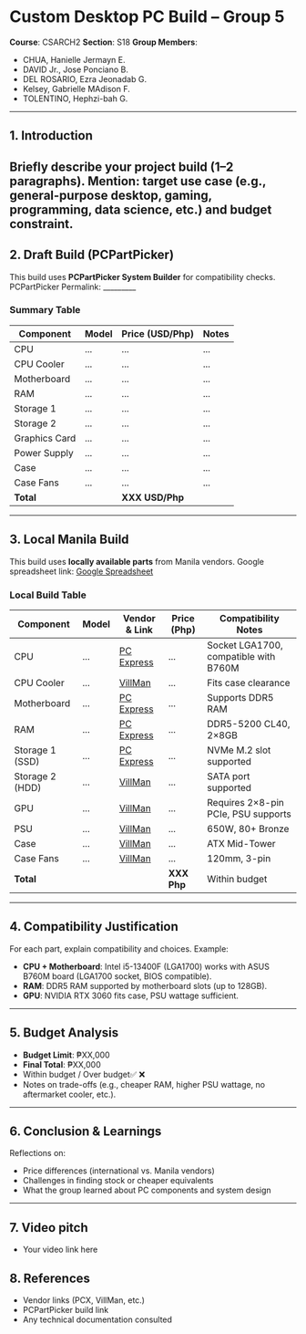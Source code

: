 # Custom Desktop PC Build – Group 5
**Course**: CSARCH2
**Section**: S18
**Group Members**:
- CHUA, Hanielle Jermayn E.
- DAVID Jr., Jose Ponciano B.
- DEL ROSARIO, Ezra Jeonadab G.
- Kelsey, Gabrielle MAdison F.
- TOLENTINO, Hephzi-bah G.
---
## 1. Introduction
Briefly describe your project build (1–2 paragraphs).
Mention: target use case (e.g., general-purpose desktop, gaming, programming, data
science, etc.) and budget constraint.
---
## 2. Draft Build (PCPartPicker)

This build uses **PCPartPicker System Builder** for compatibility checks.  
PCPartPicker Permalink: _________

### Summary Table

| Component       | Model | Price (USD/Php) | Notes |
|-----------------|-------|-----------------|-------|
| CPU             | ...   | ...             | ...   |
| CPU Cooler      | ...   | ...             | ...   |
| Motherboard     | ...   | ...             | ...   |
| RAM             | ...   | ...             | ...   |
| Storage 1       | ...   | ...             | ...   |
| Storage 2       | ...   | ...             | ...   |
| Graphics Card   | ...   | ...             | ...   |
| Power Supply    | ...   | ...             | ...   |
| Case            | ...   | ...             | ...   |
| Case Fans       | ...   | ...             | ...   |
| **Total**       |       | **XXX USD/Php** |       |
---
## 3. Local Manila Build
This build uses **locally available parts** from Manila vendors.
Google spreadsheet link: [Google Spreadsheet](https://docs.google.com/spreadsheets/d/1QFp601a3384uDLgv6WmUa4ozeFfU8IHEMpDfyJIUZ80/edit?usp=sharing)

### Local Build Table

| Component        | Model | Vendor & Link      | Price (Php) | Compatibility Notes                |
|------------------|-------|--------------------|-------------|------------------------------------|
| CPU              | ...   | [PC Express](link) | ...         | Socket LGA1700, compatible with B760M |
| CPU Cooler       | ...   | [VillMan](link)    | ...         | Fits case clearance                |
| Motherboard      | ...   | [PC Express](link) | ...         | Supports DDR5 RAM                  |
| RAM              | ...   | [PC Express](link) | ...         | DDR5-5200 CL40, 2×8GB              |
| Storage 1 (SSD)  | ...   | [PC Express](link) | ...         | NVMe M.2 slot supported            |
| Storage 2 (HDD)  | ...   | [VillMan](link)    | ...         | SATA port supported                |
| GPU              | ...   | [VillMan](link)    | ...         | Requires 2×8-pin PCIe, PSU supports|
| PSU              | ...   | [VillMan](link)    | ...         | 650W, 80+ Bronze                   |
| Case             | ...   | [VillMan](link)    | ...         | ATX Mid-Tower                      |
| Case Fans        | ...   | [VillMan](link)    | ...         | 120mm, 3-pin                       |
| **Total**        |       |                    | **XXX Php** | Within budget                      |

---
## 4. Compatibility Justification
For each part, explain compatibility and choices.
Example:
- **CPU + Motherboard**: Intel i5-13400F (LGA1700) works with ASUS B760M board
(LGA1700 socket, BIOS compatible).
- **RAM**: DDR5 RAM supported by motherboard slots (up to 128GB).
- **GPU**: NVIDIA RTX 3060 fits case, PSU wattage sufficient.
---
## 5. Budget Analysis
- **Budget Limit**: ₱XX,000
- **Final Total**: ₱XX,000
- Within budget / Over budget✅ ❌
- Notes on trade-offs (e.g., cheaper RAM, higher PSU wattage, no aftermarket
cooler, etc.).
---
## 6. Conclusion & Learnings
Reflections on:
- Price differences (international vs. Manila vendors)
- Challenges in finding stock or cheaper equivalents
- What the group learned about PC components and system design
---
## 7. Video pitch
- Your video link here
## 8. References
- Vendor links (PCX, VillMan, etc.)
- PCPartPicker build link
- Any technical documentation consulted